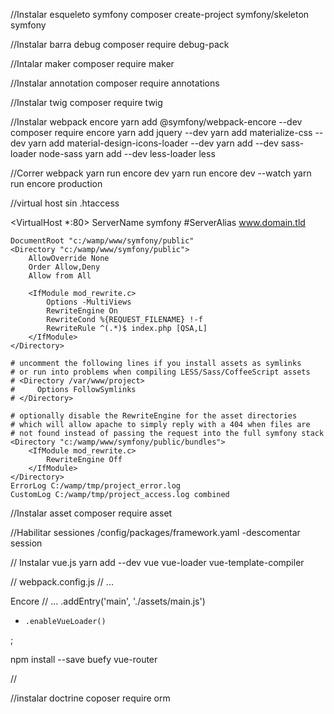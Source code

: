 //Instalar esqueleto symfony
composer create-project symfony/skeleton symfony

//Instalar barra debug 
composer require debug-pack

//Intalar maker 
composer require maker

//Instalar annotation
composer require annotations

//Instalar twig
composer require twig

//Instalar webpack encore
yarn add @symfony/webpack-encore --dev
composer require encore
yarn add jquery --dev
yarn add materialize-css --dev
yarn add material-design-icons-loader --dev
yarn add --dev sass-loader node-sass
yarn add --dev less-loader less

//Correr webpack
yarn run encore dev
yarn run encore dev --watch
yarn run encore production

//virtual host sin .htaccess

<VirtualHost *:80>
    ServerName symfony
    #ServerAlias www.domain.tld

    DocumentRoot "c:/wamp/www/symfony/public"
    <Directory "c:/wamp/www/symfony/public">
        AllowOverride None
        Order Allow,Deny
        Allow from All

        <IfModule mod_rewrite.c>
            Options -MultiViews
            RewriteEngine On
            RewriteCond %{REQUEST_FILENAME} !-f
            RewriteRule ^(.*)$ index.php [QSA,L]
        </IfModule>
    </Directory>

    # uncomment the following lines if you install assets as symlinks
    # or run into problems when compiling LESS/Sass/CoffeeScript assets
    # <Directory /var/www/project>
    #     Options FollowSymlinks
    # </Directory>

    # optionally disable the RewriteEngine for the asset directories
    # which will allow apache to simply reply with a 404 when files are
    # not found instead of passing the request into the full symfony stack
    <Directory "c:/wamp/www/symfony/public/bundles">
        <IfModule mod_rewrite.c>
            RewriteEngine Off
        </IfModule>
    </Directory>
    ErrorLog C:/wamp/tmp/project_error.log
    CustomLog C:/wamp/tmp/project_access.log combined
</VirtualHost>

//Instalar asset
composer require asset

//Habilitar sessiones
/config/packages/framework.yaml
-descomentar session

// Instalar vue.js
yarn add --dev vue vue-loader vue-template-compiler

// webpack.config.js
// ...

Encore
    // ...
    .addEntry('main', './assets/main.js')

+     .enableVueLoader()
;

npm install --save buefy vue-router

//

//instalar doctrine
coposer require orm